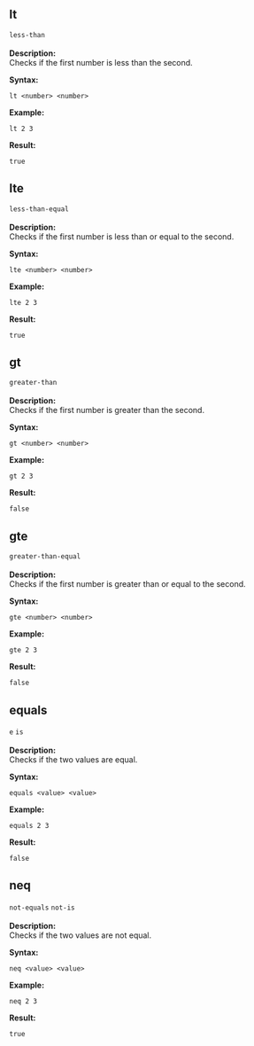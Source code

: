 ## lt
`less-than`<br/><br/>
**Description:** <br/>Checks if the first number is less than the second.<br/>

**Syntax:**<br/>

`lt <number> <number>`<br/>


**Example:**<br/>

```asrc
lt 2 3
```

**Result:**<br/>

```asrc
true
```

## lte
`less-than-equal`<br/><br/>
**Description:** <br/>Checks if the first number is less than or equal to the second.<br/>

**Syntax:**<br/>

`lte <number> <number>`<br/>


**Example:**<br/>

```asrc
lte 2 3
```

**Result:**<br/>

```asrc
true
```

## gt
`greater-than`<br/><br/>
**Description:** <br/>Checks if the first number is greater than the second.<br/>

**Syntax:**<br/>

`gt <number> <number>`<br/>


**Example:**<br/>

```asrc
gt 2 3
```

**Result:**<br/>

```asrc
false
```

## gte
`greater-than-equal`<br/><br/>
**Description:** <br/>Checks if the first number is greater than or equal to the second.<br/>

**Syntax:**<br/>

`gte <number> <number>`<br/>


**Example:**<br/>

```asrc
gte 2 3
```

**Result:**<br/>

```asrc
false
```

## equals
`e` `is`<br/><br/>
**Description:** <br/>Checks if the two values are equal.<br/>

**Syntax:**<br/>

`equals <value> <value>`<br/>


**Example:**<br/>

```asrc
equals 2 3
```

**Result:**<br/>

```asrc
false
```

## neq
`not-equals` `not-is`<br/><br/>
**Description:** <br/>Checks if the two values are not equal.<br/>

**Syntax:**<br/>

`neq <value> <value>`<br/>


**Example:**<br/>

```asrc
neq 2 3
```

**Result:**<br/>

```asrc
true
```

